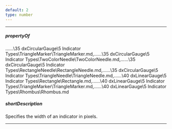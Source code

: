```yaml
---
default: 2
type: number
---
```

---
##### propertyOf
..\..\..\35 dxCircularGauge\5 Indicator Types\TriangleMarker\TriangleMarker.md,..\..\..\35 dxCircularGauge\5 Indicator Types\TwoColorNeedle\TwoColorNeedle.md,..\..\..\35 dxCircularGauge\5 Indicator Types\RectangleNeedle\RectangleNeedle.md,..\..\..\35 dxCircularGauge\5 Indicator Types\TriangleNeedle\TriangleNeedle.md,..\..\..\40 dxLinearGauge\5 Indicator Types\Rectangle\Rectangle.md,..\..\..\40 dxLinearGauge\5 Indicator Types\TriangleMarker\TriangleMarker.md,..\..\..\40 dxLinearGauge\5 Indicator Types\Rhombus\Rhombus.md

##### shortDescription
Specifies the width of an indicator in pixels.

---
